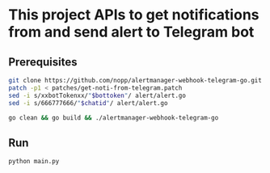 # This project APIs to get notifications from and send alert to Telegram bot

## Prerequisites

```bash
git clone https://github.com/nopp/alertmanager-webhook-telegram-go.git
patch -p1 < patches/get-noti-from-telegram.patch
sed -i s/xxbotTokenxx/"$bottoken"/ alert/alert.go
sed -i s/666777666/"$chatid"/ alert/alert.go

go clean && go build && ./alertmanager-webhook-telegram-go
```

## Run

`python main.py`